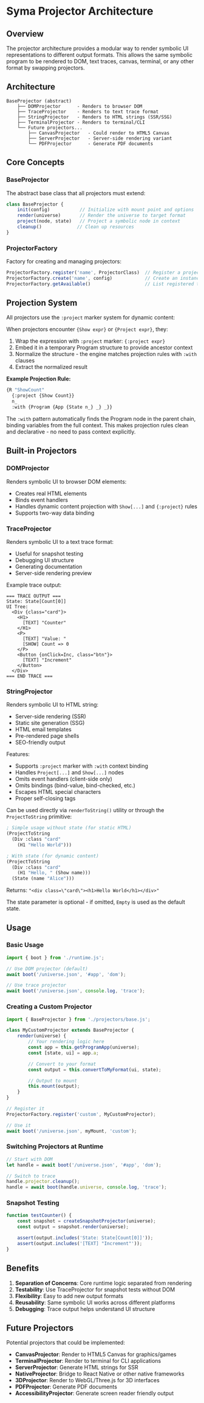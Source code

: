 # Syma Projector Architecture

## Overview

The projector architecture provides a modular way to render symbolic UI representations to different output formats. This allows the same symbolic program to be rendered to DOM, text traces, canvas, terminal, or any other format by swapping projectors.

## Architecture

```
BaseProjector (abstract)
    ├── DOMProjector      - Renders to browser DOM
    ├── TraceProjector    - Renders to text trace format
    ├── StringProjector   - Renders to HTML strings (SSR/SSG)
    ├── TerminalProjector - Renders to terminal/CLI
    └── Future projectors...
        ├── CanvasProjector   - Could render to HTML5 Canvas
        ├── ServerProjector   - Server-side rendering variant
        └── PDFProjector      - Generate PDF documents
```

## Core Concepts

### BaseProjector

The abstract base class that all projectors must extend:

```javascript
class BaseProjector {
    init(config)           // Initialize with mount point and options
    render(universe)       // Render the universe to target format
    project(node, state)   // Project a symbolic node in context
    cleanup()             // Clean up resources
}
```

### ProjectorFactory

Factory for creating and managing projectors:

```javascript
ProjectorFactory.register('name', ProjectorClass)  // Register a projector
ProjectorFactory.create('name', config)            // Create an instance
ProjectorFactory.getAvailable()                    // List registered types
```

## Projection System

All projectors use the `:project` marker system for dynamic content:

When projectors encounter `{Show expr}` or `{Project expr}`, they:
1. Wrap the expression with `:project` marker: `{:project expr}`
2. Embed it in a temporary Program structure to provide ancestor context
3. Normalize the structure - the engine matches projection rules with `:with` clauses
4. Extract the normalized result

**Example Projection Rule:**
```lisp
{R "ShowCount"
  {:project {Show Count}}
  n_
  :with {Program {App {State n_} _} _}}
```

The `:with` pattern automatically finds the Program node in the parent chain, binding variables from the full context. This makes projection rules clean and declarative - no need to pass context explicitly.

## Built-in Projectors

### DOMProjector

Renders symbolic UI to browser DOM elements:
- Creates real HTML elements
- Binds event handlers
- Handles dynamic content projection with `Show[...]` and `{:project}` rules
- Supports two-way data binding

### TraceProjector

Renders symbolic UI to a text trace format:
- Useful for snapshot testing
- Debugging UI structure
- Generating documentation
- Server-side rendering preview

Example trace output:
```
=== TRACE OUTPUT ===
State: State[Count[0]]
UI Tree:
  <Div {class="card"}>
    <H1>
      [TEXT] "Counter"
    </H1>
    <P>
      [TEXT] "Value: "
      [SHOW] Count => 0
    </P>
    <Button {onClick=Inc, class="btn"}>
      [TEXT] "Increment"
    </Button>
  </Div>
=== END TRACE ===
```

### StringProjector

Renders symbolic UI to HTML string:
- Server-side rendering (SSR)
- Static site generation (SSG)
- HTML email templates
- Pre-rendered page shells
- SEO-friendly output

Features:
- Supports `:project` marker with `:with` context binding
- Handles `Project[...]` and `Show[...]` nodes
- Omits event handlers (client-side only)
- Omits bindings (bind-value, bind-checked, etc.)
- Escapes HTML special characters
- Proper self-closing tags

Can be used directly via `renderToString()` utility or through the `ProjectToString` primitive:

```lisp
; Simple usage without state (for static HTML)
(ProjectToString
  (Div :class "card"
    (H1 "Hello World")))

; With state (for dynamic content)
(ProjectToString
  (Div :class "card"
    (H1 "Hello, " (Show name)))
  (State (name "Alice")))
```

Returns: `"<div class=\"card\"><h1>Hello World</h1></div>"`

The state parameter is optional - if omitted, `Empty` is used as the default state.

## Usage

### Basic Usage

```javascript
import { boot } from './runtime.js';

// Use DOM projector (default)
await boot('/universe.json', '#app', 'dom');

// Use trace projector
await boot('/universe.json', console.log, 'trace');
```

### Creating a Custom Projector

```javascript
import { BaseProjector } from './projectors/base.js';

class MyCustomProjector extends BaseProjector {
    render(universe) {
        // Your rendering logic here
        const app = this.getProgramApp(universe);
        const [state, ui] = app.a;

        // Convert to your format
        const output = this.convertToMyFormat(ui, state);

        // Output to mount
        this.mount(output);
    }
}

// Register it
ProjectorFactory.register('custom', MyCustomProjector);

// Use it
await boot('/universe.json', myMount, 'custom');
```

### Switching Projectors at Runtime

```javascript
// Start with DOM
let handle = await boot('/universe.json', '#app', 'dom');

// Switch to trace
handle.projector.cleanup();
handle = await boot(handle.universe, console.log, 'trace');
```

### Snapshot Testing

```javascript
function testCounter() {
    const snapshot = createSnapshotProjector(universe);
    const output = snapshot.render(universe);

    assert(output.includes('State: State[Count[0]]'));
    assert(output.includes('[TEXT] "Increment"'));
}
```

## Benefits

1. **Separation of Concerns**: Core runtime logic separated from rendering
2. **Testability**: Use TraceProjector for snapshot tests without DOM
3. **Flexibility**: Easy to add new output formats
4. **Reusability**: Same symbolic UI works across different platforms
5. **Debugging**: Trace output helps understand UI structure

## Future Projectors

Potential projectors that could be implemented:

- **CanvasProjector**: Render to HTML5 Canvas for graphics/games
- **TerminalProjector**: Render to terminal for CLI applications
- **ServerProjector**: Generate HTML strings for SSR
- **NativeProjector**: Bridge to React Native or other native frameworks
- **3DProjector**: Render to WebGL/Three.js for 3D interfaces
- **PDFProjector**: Generate PDF documents
- **AccessibilityProjector**: Generate screen reader friendly output